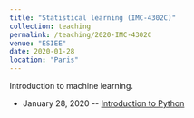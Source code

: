 ```yaml
---
title: "Statistical learning (IMC-4302C)"
collection: teaching
permalink: /teaching/2020-IMC-4302C
venue: "ESIEE"
date: 2020-01-28
location: "Paris"
---
```


Introduction to machine learning.

- January 28, 2020 -- [Introduction to Python](IMC-4302C/Lab0/Lab0.pdf)
